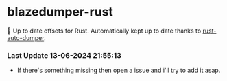 # blazedumper-rust

🚀 Up to date offsets for Rust. Automatically kept up to date thanks to [rust-auto-dumper](https://github.com/Akandesh/rust-auto-dumper).


### Last Update 13-06-2024 21:55:13
- If there's something missing then open a issue and i'll try to add it asap.